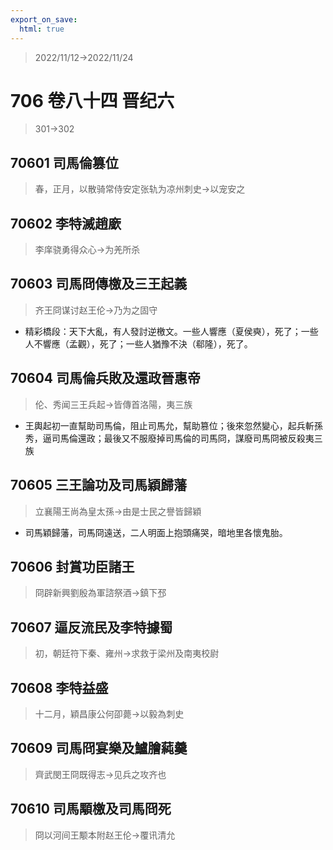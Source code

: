 ```yaml
---
export_on_save:
  html: true
---
```


> 2022/11/12->2022/11/24

# 706 卷八十四 晋纪六

> 301->302

## 70601 司馬倫篡位
> 春，正月，以散骑常侍安定张轨为凉州刺史->以宠安之

## 70602 李特滅趙廞
> 李庠骁勇得众心->为羌所杀

## 70603 司馬冏傳檄及三王起義
> 齐王冏谋讨赵王伦->乃为之固守
- 精彩橋段：天下大亂，有人發討逆檄文。一些人響應（夏侯奭），死了；一些人不響應（孟觀），死了；一些人猶豫不決（郗隆），死了。

## 70604 司馬倫兵敗及還政晉惠帝
> 伦、秀闻三王兵起->皆傳首洛陽，夷三族
- 王輿起初一直幫助司馬倫，阻止司馬允，幫助篡位；後來忽然變心，起兵斬孫秀，逼司馬倫還政；最後又不服廢掉司馬倫的司馬冏，謀廢司馬冏被反殺夷三族

## 70605 三王論功及司馬穎歸藩
> 立襄陽王尚為皇太孫->由是士民之譽皆歸穎
- 司馬穎歸藩，司馬冏遠送，二人明面上抱頭痛哭，暗地里各懷鬼胎。

## 70606 封賞功臣諸王
> 冏辟新興劉殷為軍諮祭酒->鎮下邳

## 70607 逼反流民及李特據蜀
> 初，朝廷符下秦、雍州->求救于梁州及南夷校尉

## 70608 李特益盛
> 十二月，穎昌康公何卲薨->以毅為刺史

## 70609 司馬冏宴樂及鱸膾蒓羹
> 齊武閔王冏既得志->见兵之攻齐也

## 70610 司馬顒檄及司馬冏死
> 冏以河间王颙本附赵王伦->覆讯清允